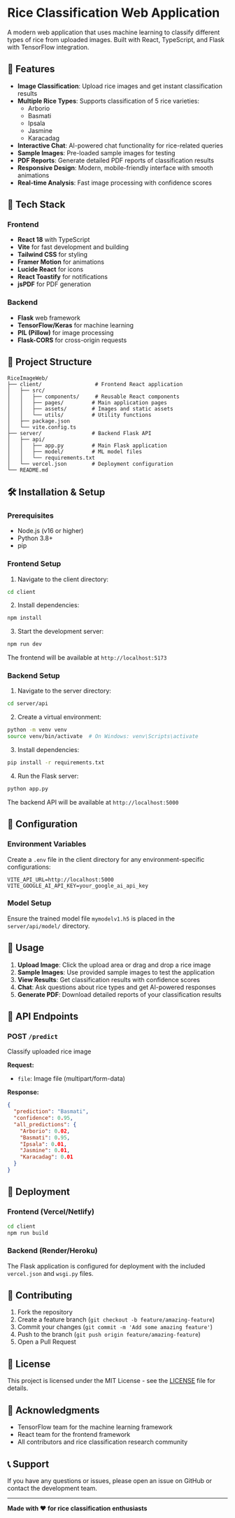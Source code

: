 # Rice Classification Web Application

A modern web application that uses machine learning to classify different types of rice from uploaded images. Built with React, TypeScript, and Flask with TensorFlow integration.

## 🌾 Features

- **Image Classification**: Upload rice images and get instant classification results
- **Multiple Rice Types**: Supports classification of 5 rice varieties:
  - Arborio
  - Basmati
  - Ipsala
  - Jasmine
  - Karacadag
- **Interactive Chat**: AI-powered chat functionality for rice-related queries
- **Sample Images**: Pre-loaded sample images for testing
- **PDF Reports**: Generate detailed PDF reports of classification results
- **Responsive Design**: Modern, mobile-friendly interface with smooth animations
- **Real-time Analysis**: Fast image processing with confidence scores

## 🚀 Tech Stack

### Frontend
- **React 18** with TypeScript
- **Vite** for fast development and building
- **Tailwind CSS** for styling
- **Framer Motion** for animations
- **Lucide React** for icons
- **React Toastify** for notifications
- **jsPDF** for PDF generation

### Backend
- **Flask** web framework
- **TensorFlow/Keras** for machine learning
- **PIL (Pillow)** for image processing
- **Flask-CORS** for cross-origin requests

## 📁 Project Structure

```
RiceImageWeb/
├── client/                 # Frontend React application
│   ├── src/
│   │   ├── components/     # Reusable React components
│   │   ├── pages/         # Main application pages
│   │   ├── assets/        # Images and static assets
│   │   └── utils/         # Utility functions
│   ├── package.json
│   └── vite.config.ts
├── server/                # Backend Flask API
│   ├── api/
│   │   ├── app.py         # Main Flask application
│   │   ├── model/         # ML model files
│   │   └── requirements.txt
│   └── vercel.json        # Deployment configuration
└── README.md
```

## 🛠️ Installation & Setup

### Prerequisites
- Node.js (v16 or higher)
- Python 3.8+
- pip

### Frontend Setup

1. Navigate to the client directory:
```bash
cd client
```

2. Install dependencies:
```bash
npm install
```

3. Start the development server:
```bash
npm run dev
```

The frontend will be available at `http://localhost:5173`

### Backend Setup

1. Navigate to the server directory:
```bash
cd server/api
```

2. Create a virtual environment:
```bash
python -m venv venv
source venv/bin/activate  # On Windows: venv\Scripts\activate
```

3. Install dependencies:
```bash
pip install -r requirements.txt
```

4. Run the Flask server:
```bash
python app.py
```

The backend API will be available at `http://localhost:5000`

## 🔧 Configuration

### Environment Variables

Create a `.env` file in the client directory for any environment-specific configurations:

```env
VITE_API_URL=http://localhost:5000
VITE_GOOGLE_AI_API_KEY=your_google_ai_api_key
```

### Model Setup

Ensure the trained model file `mymodelv1.h5` is placed in the `server/api/model/` directory.

## 📱 Usage

1. **Upload Image**: Click the upload area or drag and drop a rice image
2. **Sample Images**: Use provided sample images to test the application
3. **View Results**: Get classification results with confidence scores
4. **Chat**: Ask questions about rice types and get AI-powered responses
5. **Generate PDF**: Download detailed reports of your classification results

## 🎯 API Endpoints

### POST `/predict`
Classify uploaded rice image

**Request:**
- `file`: Image file (multipart/form-data)

**Response:**
```json
{
  "prediction": "Basmati",
  "confidence": 0.95,
  "all_predictions": {
    "Arborio": 0.02,
    "Basmati": 0.95,
    "Ipsala": 0.01,
    "Jasmine": 0.01,
    "Karacadag": 0.01
  }
}
```

## 🚀 Deployment

### Frontend (Vercel/Netlify)
```bash
cd client
npm run build
```

### Backend (Render/Heroku)
The Flask application is configured for deployment with the included `vercel.json` and `wsgi.py` files.

## 🤝 Contributing

1. Fork the repository
2. Create a feature branch (`git checkout -b feature/amazing-feature`)
3. Commit your changes (`git commit -m 'Add some amazing feature'`)
4. Push to the branch (`git push origin feature/amazing-feature`)
5. Open a Pull Request

## 📄 License

This project is licensed under the MIT License - see the [LICENSE](LICENSE) file for details.

## 🙏 Acknowledgments

- TensorFlow team for the machine learning framework
- React team for the frontend framework
- All contributors and rice classification research community

## 📞 Support

If you have any questions or issues, please open an issue on GitHub or contact the development team.

---

**Made with ❤️ for rice classification enthusiasts**